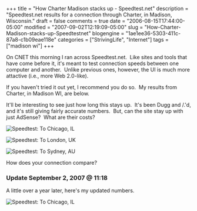 +++
title = "How Charter Madison stacks up - Speedtest.net"
description = "Speedtest.net results for a connection through Charter, in Madison, Wisconsin."
draft = false
comments = true
date = "2006-08-15T17:44:00-05:00"
modified = "2007-09-02T12:19:09-05:00"
slug = "How-Charter-Madison-stacks-up-Speedtestnet"
blogengine = "1ae1ee36-5303-411c-87a8-c1b09eae118e"
categories = ["StrivingLife", "Internet"]
tags = ["madison wi"]
+++

<p>
On CNET this morning I ran across Speedtest.net.&nbsp; Like sites and tools that have come before it, it&#39;s meant to test connection speeds between one computer and another.&nbsp; Unlike previous ones, however, the UI is much more attactive (i.e., more Web 2.0-like).
</p>
<p>
If you haven&#39;t tried it out yet, I recommend you do so.&nbsp; My results from Charter, in Madison WI, are below.
</p>
<p>
It&#39;ll be interesting to see just how long this stays up.&nbsp; It&#39;s been Dugg and /.&#39;d, and it&#39;s still giving fairly accurate numbers.&nbsp; But, can the site stay up with just AdSense?&nbsp; What are their costs?
</p>
<p>
<img src="http://strivinglife.com/files/2006/08/39333133.png" alt="Speedtest: To Chicago, IL" />
</p>
<p>
<img src="http://strivinglife.com/files/2006/08/39333957.png" alt="Speedtest: To London, UK" />
</p>
<p>
<img src="http://strivinglife.com/files/2006/08/39334186.png" alt="Speedtest: To Sydney, AU" />
</p>
<p>
How does your connection compare?
</p>
<h3>Update September 2, 2007 @ 11:18</h3>
<p>
A little over a year later, here&#39;s my updated numbers.
</p>
<p>
<img src="http://strivinglife.com/files/2007/09/181115867.png" alt="Speedtest: To Chicago, IL" />
</p>

